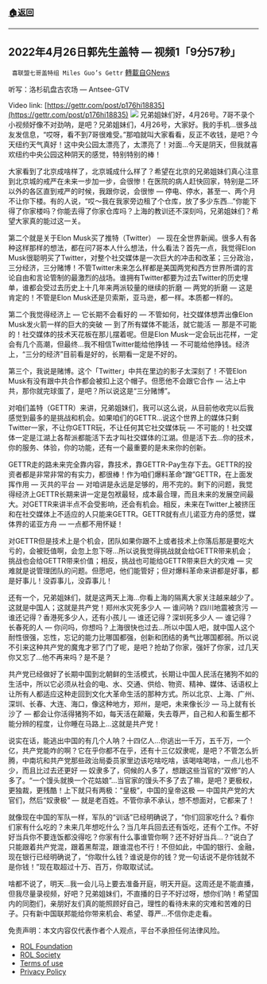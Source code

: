 ###  [:house:返回](README.md)
---


## 2022年4月26日郭先生盖特 — 视频1「9分57秒」
` 喜联盟七哥盖特组 Miles Guo’s Gettr` [轉載自GNews](https://gnews.org/zh-hans/2421425/)

听写：洛杉矶盘古农场 — Antsee-GTV
 
Video link: [https://gettr.com/post/p176hi18835](https://gettr.com/post/p176hi18835)
 ![](https://assets.gnews.org/wp-content/uploads/2022/04/9B2F1E2C-DE38-40D4-B03A-44FA79046B44.jpeg) 
兄弟姐妹们好，4月26号。7哥不录个小视频好像不对劲呐，是吧？兄弟姐妹们，4月26号，大家好。我的手机…很多战友发信息，“哎呀，看不到7哥很难受。”那咱就叫大家看看，反正不收钱，是吧？今天纽约天气真好！这中央公园太漂亮了，太漂亮了！对面…今天是阴天，但我就喜欢纽约中央公园这种阴天的感觉，特别特别的棒！
 
大家看到了北京成啥样了，北京城成什么样了？希望在北京的兄弟姐妹们真心注意到北京城的戒严在未来一步加一步，会很惨！在医院的病人赶快回家，特别是二环以外的各区直到戒严的时候，我跟你说，会很惨 — 停电、停水，甚至一、两个月不让你下楼。有的人说，“哎～我在我家旁边租了个仓库，放了多少东西…”你能下得了你家楼吗？你能去得了你家仓库吗？上海的教训还不深刻吗，兄弟姐妹们？希望大家真的能过这一关。
 
第二个就是关于Elon Musk买了推特（Twitter） — 现在全世界新闻。很多人有各种这样那样的想法，都在问7哥本人什么想法，什么看法？首先一点，我觉得Elon Musk很聪明买了Twitter，对整个社交媒体是一次巨大的冲击和改革；三分政治，三分经济，三分赌博！不管Twitter未来怎么样都是美国两党和西方世界所谓的言论自由和言论管制的最激烈的战场。谁拥有Twitter都要为过去Twitter的历史埋单，谁都会受过去历史上十几年来两派较量的继续的折磨 — 两党的折磨 — 这是肯定的！不管是Elon Musk还是贝索斯，亚马逊，都一样。本质都一样的。
 
第二个我觉得经济上 — 它长期不会看好的 — 不管如何，社交媒体想弄出像Elon Musk发火箭一样的巨大的突破 — 到了所有媒体不能活，就它能活 — 那是不可能的！社交媒体的技术天花板在那儿摆着呢。但是Elon Musk一定会玩出花样，一定会有几个高潮，但最终…我不相信Twitter能给他挣钱 — 不可能给他挣钱。经济上，“三分的经济”目前看是好的，长期看一定是不好的。
 
第三个，我说是赌博。这个「Twitter」中共在里边的影子太深刻了！不管Elon Musk有没有跟中共合作都会被扣上这个帽子。但愿他不会跟它合作 — 沾上中共，那你就完球蛋了，是吧？所以说这是“三分赌博”。
 
对咱们盖特（GETTR）来讲，兄弟姐妹们，我可以这么说，从目前他收完以后我感觉到最多的是挑战和机会。如果咱们的GETTR…说这个世界上的媒体只剩Twitter一家，不让你GETTR玩，不让任何其它社交媒体玩 — 不可能的！社交媒体一定是江湖上各帮派都能活下去才叫社交媒体的江湖。但是活下去…你的技术，你的服务、体验，你的功能，还有一个最重要的是未来你的创新。
 
GETTR走的路未来完全靠内容，靠技术，靠GETTR-Pay生存下去。GETTR的投资者都是非常非常的有实力，都很棒！作为咱们爆料革命“蹭”GETTR，在上面发挥作用 — 灭共的平台 — 对咱讲是永远是足够的，用不完的。剩下的问题，我觉得经济上GETTR长期来讲一定是包袱最轻，成本最合理，而且未来的发展空间最大。对GETTR来讲半点不会受影响，还会有机会。相反，未来在Twitter上被挤压和在社交媒体上不适应的人只能来GETTR。GETTR就有点儿诺亚方舟的感觉，媒体界的诺亚方舟 — 一点都不用怀疑！
 
对GETTR但是技术上是个机会，团队如果你跟不上或者技术上你落后那是要吃大亏的，会被贬值啊，会忽上忽下呀…所以说我觉得挑战就会给GETTR带来机会；挑战也会给GETTR带来价值；相反，挑战也可能给GETTR带来巨大的灾难 — 灾难就是说管理团队的问题。但愿吧，他们能管好；但对爆料革命来讲都是好事，都是好事儿！没孬事儿，没孬事儿！
 
还有一个，兄弟姐妹们，就是这两天上海…你看上海的隔离大家关注越来越少了。这就是中国人；这就是共产党！郑州水灾死多少人 — 谁问呐？四川地震被贪污 — 谁还记得？香港死多少人，还有小孩儿 — 谁还记得？深圳死多少人 — 谁记得？长春死的人 — 你问吗，你想吗？上海很快也过去…所以中国人吧，就中国人这个耐性很强，忘性，忘记的能力比哪国都强，创新和团结的勇气比哪国都弱。所以说不引来这种共产党的魔鬼才邪了门了呢，是吧？抢劫了你家，强奸了你家，过几天你又忘了…他不再来吗？是不是？
 
共产党已经做好了长期中国到北朝鲜的生活模式，长期让中国人民活在猪狗不如的生活中，所以它必须从社会的电、水、交通、供给、物资、精神、媒体、话语权上让所有人都适应这种走回到文化大革命生活的那种方式。所以北京、上海、广州、深圳、长春、大连、海口，像这种地方，郑州，是吧，未来像长沙 — 马上就有长沙了 — 都会让你活得猪狗不如，每天活在颠簸，失去尊严，自己和人和畜生都不能分辨的程度，让你睡在马路上…这就是共产党！
 
说实在话，能逃出中国的有几个人呐？十四亿人…你逃出一千万，五千万，一个亿，共产党能咋的啊？它在乎你都不在乎，还有十三亿奴隶呢，是吧？不管怎么折腾，中南坑和共产党那些政治局委员家里边该吃啥吃啥，该喝啥喝啥，一点儿也不少，而且比过去还更好 — 奴隶多了，伺候的人多了，想跟这些当官的“双修”的人多了。“一个馒头就换一个花姑娘”…当官家的馒头不多了去了嘛，是吧？更极权，更独裁，更残酷！上下就只有两极：“皇极”，中国的皇帝这极 — 中国共产党的大官们，然后“奴隶极” — 就是老百姓。不管你承不承认，想不想面对，它都来了！
 
就像现在中国的军队一样，军队的“训话”已经明确说了，“你们回家吃什么？看你们家有什么吃的？未来几年想吃什么？当几年兵回去还有饭吃，还有个工作。不好好当兵你不要连饭都没得吃？你家有什么事谁管你啊？还不好好当兵…？”说白了只能跟着共产党混，跟着黑帮混，跟谁混也不行！不但如此，中国的银行、金融，现在银行已经明确说了，“你取什么钱？谁说是你的钱？党一句话说不是你钱就不是你钱！”现在取超过十万、百万，你取取试试。
 
啥都不说了，明天…我一会儿马上要去准备开庭，明天开庭。这周还是不能直播，但我尽量录视频，好吧？兄弟姐妹们，不直播的日子不好过呀，想你们呐！希望国内的同胞们，亲朋好友们真的能照顾好自己，理性的看待未来的灾难和苦难的日子。只有新中国联邦能给你带来机会、希望、尊严…不信你走走看。

免责声明：本文内容仅代表作者个人观点，平台不承担任何法律风险。
  
- [ROL Foundation](https://rolfoundation.org/)
- [ROL Society](https://rolsociety.org/)
- [Terms of use](https://gnews.org/terms-of-use-3/)
- [Privacy Policy](https://gnews.org/privacy-policy/)
